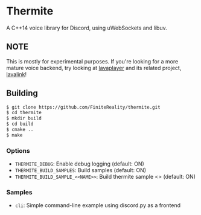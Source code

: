 # Thermite #

A C++14 voice library for Discord, using uWebSockets and libuv.

## NOTE ##

This is mostly for experimental purposes. If you're looking for a more mature
voice backend, try looking at [lavaplayer] and its related project, [lavalink]!

## Building ##

```sh
$ git clone https://github.com/FiniteReality/thermite.git
$ cd thermite
$ mkdir build
$ cd build
$ cmake ..
$ make
```

### Options ###

- `THERMITE_DEBUG`: Enable debug logging (default: ON)
- `THERMITE_BUILD_SAMPLES`: Build samples (default: ON)
- `THERMITE_BUILD_SAMPLE_<<NAME>>`: Build thermite sample <<NAME>> (default: ON)

### Samples ###

- `cli`: Simple command-line example using discord.py as a frontend

[lavaplayer]: https://github.com/sedmelluq/lavaplayer
[lavalink]: https://github.com/Frederikam/Lavalink
